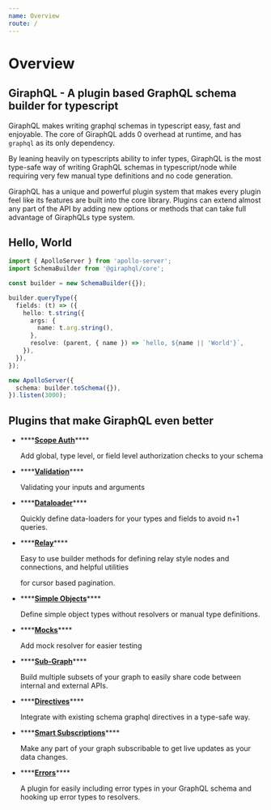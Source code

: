 ```yaml
---
name: Overview
route: /
---
```


# Overview

## GiraphQL - A plugin based GraphQL schema builder for typescript

GiraphQL makes writing graphql schemas in typescript easy, fast and enjoyable. The core of GiraphQL adds 0 overhead at runtime, and has `graphql` as its only dependency.

By leaning heavily on typescripts ability to infer types, GiraphQL is the most type-safe way of writing GraphQL schemas in typescript/node while requiring very few manual type definitions and no code generation.

GiraphQL has a unique and powerful plugin system that makes every plugin feel like its features are built into the core library. Plugins can extend almost any part of the API by adding new options or methods that can take full advantage of GiraphQLs type system.

## Hello, World

```typescript
import { ApolloServer } from 'apollo-server';
import SchemaBuilder from '@giraphql/core';

const builder = new SchemaBuilder({});

builder.queryType({
  fields: (t) => ({
    hello: t.string({
      args: {
        name: t.arg.string(),
      },
      resolve: (parent, { name }) => `hello, ${name || 'World'}`,
    }),
  }),
});

new ApolloServer({
  schema: builder.toSchema({}),
}).listen(3000);
```

## Plugins that make GiraphQL even better

* \*\*\*\*[**Scope Auth**](plugins/scope-auth.md)\*\*\*\*

  Add global, type level, or field level authorization checks to your schema

* \*\*\*\*[**Validation**](plugins/validation.md)\*\*\*\*

  Validating your inputs and arguments

* \*\*\*\*[**Dataloader**](plugins/dataloader.md)\*\*\*\*

  Quickly define data-loaders for your types and fields to avoid n+1 queries.

* \*\*\*\*[**Relay**](plugins/relay.md)\*\*\*\*

  Easy to use builder methods for defining relay style nodes and connections, and helpful utilities

  for cursor based pagination.

* \*\*\*\*[**Simple Objects**](plugins/simple-objects.md)\*\*\*\*

  Define simple object types without resolvers or manual type definitions.

* \*\*\*\*[**Mocks**](plugins/mocks.md)\*\*\*\*

  Add mock resolver for easier testing

* \*\*\*\*[**Sub-Graph**](plugins/sub-graph.md)\*\*\*\*

  Build multiple subsets of your graph to easily share code between internal and external APIs.

* \*\*\*\*[**Directives**](plugins/directives.md)\*\*\*\*

  Integrate with existing schema graphql directives in a type-safe way.

* \*\*\*\*[**Smart Subscriptions**](plugins/smart-subscriptions.md)\*\*\*\*

  Make any part of your graph subscribable to get live updates as your data changes.

* \*\*\*\*[**Errors**](plugins/errors.md)\*\*\*\*

  A plugin for easily including error types in your GraphQL schema and hooking up error types to resolvers.



